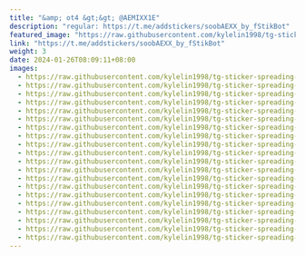 ```yaml
---
title: "&amp; ot4 &gt;&gt; @AEMIXX1E"
description: "regular: https://t.me/addstickers/soobAEXX_by_fStikBot"
featured_image: "https://raw.githubusercontent.com/kylelin1998/tg-sticker-spreading-worldwide-images/main/img/b41aac63-74a3-4dca-8739-0a80468b442f.jpg"
link: "https://t.me/addstickers/soobAEXX_by_fStikBot"
weight: 3
date: 2024-01-26T08:09:11+08:00
images:
  - https://raw.githubusercontent.com/kylelin1998/tg-sticker-spreading-worldwide-images/main/img/b41aac63-74a3-4dca-8739-0a80468b442f.jpg
  - https://raw.githubusercontent.com/kylelin1998/tg-sticker-spreading-worldwide-images/main/img/50e2a991-9ec9-42af-9779-714019625992.jpg
  - https://raw.githubusercontent.com/kylelin1998/tg-sticker-spreading-worldwide-images/main/img/07ffea8c-4e6e-4964-a21e-7d180862f2f1.jpg
  - https://raw.githubusercontent.com/kylelin1998/tg-sticker-spreading-worldwide-images/main/img/82d22ecf-e8d3-4894-9b86-789c2a95b827.jpg
  - https://raw.githubusercontent.com/kylelin1998/tg-sticker-spreading-worldwide-images/main/img/a45a6779-58c7-4efb-9ac9-34d74f45565b.jpg
  - https://raw.githubusercontent.com/kylelin1998/tg-sticker-spreading-worldwide-images/main/img/0a53d106-608b-42f0-8d8f-79ac555d3b70.jpg
  - https://raw.githubusercontent.com/kylelin1998/tg-sticker-spreading-worldwide-images/main/img/afddd601-906e-4d3d-a7fa-5afabbfdb56a.jpg
  - https://raw.githubusercontent.com/kylelin1998/tg-sticker-spreading-worldwide-images/main/img/6b72b7a6-c84a-4102-85cf-379fe85280c5.jpg
  - https://raw.githubusercontent.com/kylelin1998/tg-sticker-spreading-worldwide-images/main/img/f7061209-2d8b-4f26-82e4-5dd79d042684.jpg
  - https://raw.githubusercontent.com/kylelin1998/tg-sticker-spreading-worldwide-images/main/img/a393d7fc-790f-4d04-9a17-26b739b93459.jpg
  - https://raw.githubusercontent.com/kylelin1998/tg-sticker-spreading-worldwide-images/main/img/6ab7df9f-2ae8-4496-8fc5-d50cc9990d51.jpg
  - https://raw.githubusercontent.com/kylelin1998/tg-sticker-spreading-worldwide-images/main/img/fccb84d5-8461-47e3-aea9-a187bbd9ca3b.jpg
  - https://raw.githubusercontent.com/kylelin1998/tg-sticker-spreading-worldwide-images/main/img/9d836c20-d2a2-457f-9325-c545dc7ba847.jpg
  - https://raw.githubusercontent.com/kylelin1998/tg-sticker-spreading-worldwide-images/main/img/ed5901f0-e4bb-455a-a2ff-7bd930097b77.jpg
  - https://raw.githubusercontent.com/kylelin1998/tg-sticker-spreading-worldwide-images/main/img/b0bda8a6-7160-4bc7-91be-b41fbf469248.jpg
  - https://raw.githubusercontent.com/kylelin1998/tg-sticker-spreading-worldwide-images/main/img/0373acfa-e178-42be-974d-a2983a41f28f.jpg
  - https://raw.githubusercontent.com/kylelin1998/tg-sticker-spreading-worldwide-images/main/img/37cb8091-4fbf-45c3-85b9-2a44ae4b1270.jpg
  - https://raw.githubusercontent.com/kylelin1998/tg-sticker-spreading-worldwide-images/main/img/2fa07cd4-50e7-4169-80df-5f344f9067eb.jpg
  - https://raw.githubusercontent.com/kylelin1998/tg-sticker-spreading-worldwide-images/main/img/57a69847-05fa-4bb7-8389-467161399c49.jpg
  - https://raw.githubusercontent.com/kylelin1998/tg-sticker-spreading-worldwide-images/main/img/0200d30e-bf26-4c93-9ce9-8d7ac5bcef22.jpg
---
```

